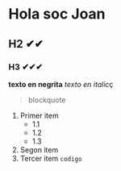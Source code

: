 # Hola soc Joan
## H2 ✔✔
### H3 ✔✔✔
**texto en negrita**
*texto en italic*ç
> blockquote
1. Primer item
    - 1.1
    - 1.2
    - 1.3
2. Segon item
3. Tercer item
` codigo `